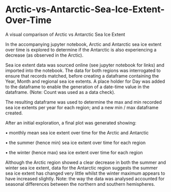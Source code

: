 # Arctic-vs-Antarctic-Sea-Ice-Extent-Over-Time
A visual comparison of Arctic vs Antarctic Sea Ice Extent

In the accompanying jupyter notebook, Arctic and Antarctic sea ice extent over time is explored to determine if the Antarctic is also experiencing a decrease (as observed in the Arctic). 

Sea ice extent data was sourced online (see jupyter notebook for links) and imported into the notebook. The data for both regions was interrogated to ensure that records matched, before creating a dataframe containing the Year, Month and regional sea ice extents. A place holder for Day was added to the dataframe to enable the generation of a date-time value in the dataframe. (Note: Count was used as a data check). 

The resulting dataframe was used to determine the max and min recorded sea ice extents per year for each region; and a new min / max dataframe created.

After an initial exploration, a final plot was generated showing:

•	monthly mean sea ice extent over time for the Arctic and Antarctic

•	the summer (hence min) sea ice extent over time for each region

•	the winter (hence max) sea ice extent over time for each region

Although the Arctic region showed a clear decrease in both the summer and winter sea ice extent, data for the Antarctic region suggests the summer sea ice extent has changed very little whilst the winter maximum appears to have increased slightly. Note: the way the data was analysed accounted for seasonal differences between the northern and southern hemispheres.
